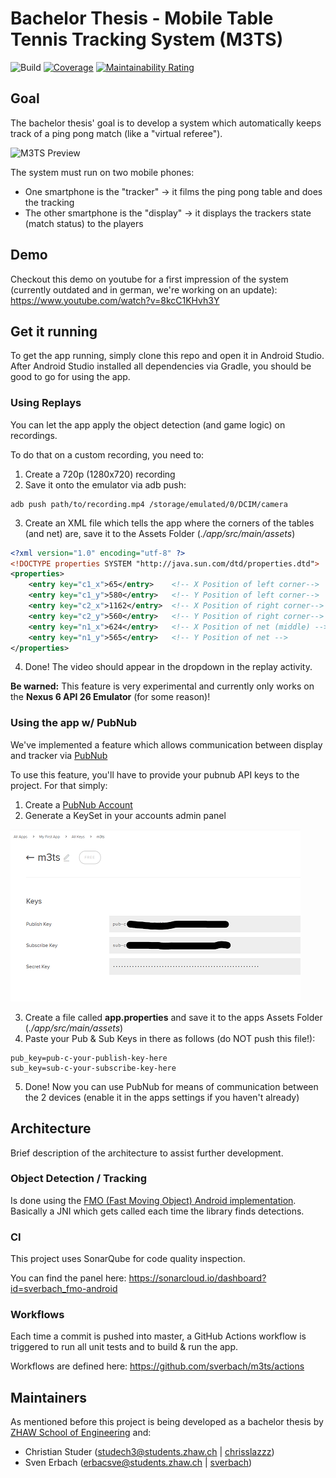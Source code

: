 # Bachelor Thesis - Mobile Table Tennis Tracking System (M3TS)
![Build](https://github.com/sverbach/m3ts/workflows/Unit%20and%20Instrumentation%20Tests/badge.svg)
[![Coverage](https://sonarcloud.io/api/project_badges/measure?project=sverbach_fmo-android&metric=coverage)](https://sonarcloud.io/dashboard?id=sverbach_fmo-android)
[![Maintainability Rating](https://sonarcloud.io/api/project_badges/measure?project=sverbach_fmo-android&metric=sqale_rating)](https://sonarcloud.io/dashboard?id=sverbach_fmo-android)

## Goal
The bachelor thesis' goal is to develop a system which automatically keeps track of a ping pong match (like a "virtual referee"). 

![M3TS Preview](./readme_content/m3ts_preview.gif)

The system must run on two mobile phones:

- One smartphone is the "tracker" -> it films the ping pong table and does the tracking
- The other smartphone is the "display" -> it displays the trackers state (match status) to the players

## Demo
Checkout this demo on youtube for a first impression of the system (currently outdated and in german, we're working on an update):
https://www.youtube.com/watch?v=8kcC1KHvh3Y

## Get it running
To get the app running, simply clone this repo and open it in Android Studio.
After Android Studio installed all dependencies via Gradle, you should be good to go for using the app.

### Using Replays
You can let the app apply the object detection (and game logic) on recordings.

To do that on a custom recording, you need to:

1. Create a 720p (1280x720) recording
2. Save it onto the emulator via adb push:
```console
adb push path/to/recording.mp4 /storage/emulated/0/DCIM/camera
```
3. Create an XML file which tells the app where the corners of the tables (and net) are, save it to the Assets Folder (*./app/src/main/assets*)
```xml
<?xml version="1.0" encoding="utf-8" ?>
<!DOCTYPE properties SYSTEM "http://java.sun.com/dtd/properties.dtd">
<properties>
    <entry key="c1_x">65</entry>    <!-- X Position of left corner-->
    <entry key="c1_y">580</entry>   <!-- Y Position of left corner-->
    <entry key="c2_x">1162</entry>  <!-- X Position of right corner-->
    <entry key="c2_y">560</entry>   <!-- Y Position of right corner-->
    <entry key="n1_x">624</entry>   <!-- X Position of net (middle) -->
    <entry key="n1_y">565</entry>   <!-- Y Position of net -->
</properties>
```
4. Done! The video should appear in the dropdown in the replay activity.

**Be warned:** This feature is very experimental and currently only works on the **Nexus 6 API 26 Emulator** (for some reason)!

### Using the app w/ PubNub
We've implemented a feature which allows communication between display and tracker via [PubNub](https://www.pubnub.com/)

To use this feature, you'll have to provide your pubnub API keys to the project.
For that simply:

1. Create a [PubNub Account](https://www.pubnub.com)
2. Generate a KeySet in your accounts admin panel

![Example PubNub Keys](./readme_content/pubnub_keyset.png)

3. Create a file called **app.properties** and save it to the apps Assets Folder (*./app/src/main/assets*)
4. Paste your Pub & Sub Keys in there as follows (do NOT push this file!):
```properties
pub_key=pub-c-your-publish-key-here
sub_key=sub-c-your-subscribe-key-here
```
5. Done! Now you can use PubNub for means of communication between the 2 devices (enable it in the apps settings if you haven't already)

## Architecture
Brief description of the architecture to assist further development.
### Object Detection / Tracking
Is done using the [FMO (Fast Moving Object) Android implementation](https://github.com/hrabalik/fmo-android). Basically a JNI which gets called each time the library finds detections.
### CI
This project uses SonarQube for code quality inspection.

You can find the panel here: https://sonarcloud.io/dashboard?id=sverbach_fmo-android

### Workflows
Each time a commit is pushed into master, a GitHub Actions workflow is triggered to run all unit tests and to build & run the app.

Workflows are defined here: https://github.com/sverbach/m3ts/actions

## Maintainers
As mentioned before this project is being developed as a bachelor thesis by [ZHAW School of Engineering](https://www.zhaw.ch) and:

- Christian Studer  (studech3@students.zhaw.ch | [chrisslazzz](https://github.com/chrisslazzz))
- Sven Erbach       (erbacsve@students.zhaw.ch | [sverbach](https://github.com/sverbach))